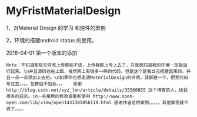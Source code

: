 # MyFristMaterialDesign


1，对Material Design 的学习 和控件的案例

2，环境的搭建android status 的使用。

2016-04-01  第一个版本的添加

	Note：不知道那些文件改上传那些不该，上传我都上传上去了，只是我知道我的环境一定能运行起来。\n并且源码也在上面，虽然网上有很多一样的代码，但是这个是我自己搭建起来的。并且一点一点添加上去的。\n如果你也想走通MaterialDesign的环境，就新建一个，把我代码考过去。。。。包教但不包会。。。   感谢 http://blog.csdn.net/xyz_lmn/article/details/35560855 这个博客的人，给我很多的启示。\n一些案例的修改查看和使用 http://www.open-open.com/lib/view/open1433385856119.html 感谢作者给的案例。。。。。其他案例就不说了。。。。
